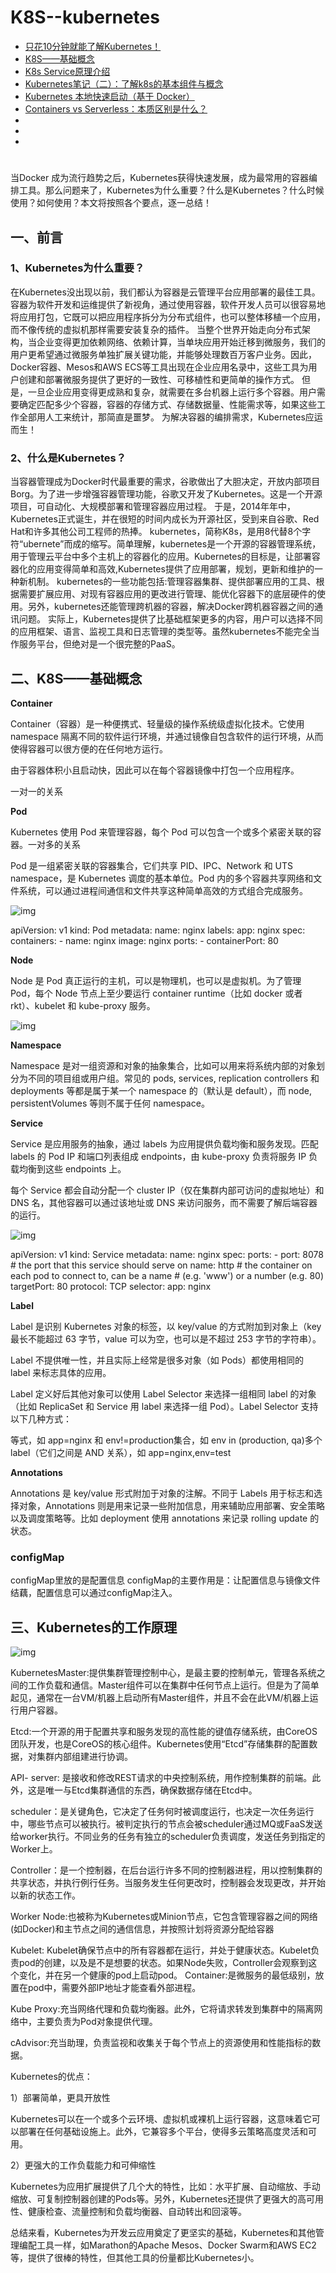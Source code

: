 # K8S--kubernetes

* [只花10分钟就能了解Kubernetes！]( http://blog.itpub.net/31547898/viewspace-2214070/)
* [K8S——基础概念](https://baijiahao.baidu.com/s?id=1651889690904189224&wfr=spider&for=pc)
* [K8s Service原理介绍](https://www.cnblogs.com/wn1m/p/11288131.html)
* [Kubernetes笔记（二）：了解k8s的基本组件与概念](http://www.bubuko.com/infodetail-3539517.html?__cf_chl_jschl_tk__=e381e103ac715e35c7ada08f7a54dc952370d59c-1589194438-0-AShPat97oORyEIfmzi4f5Hn1Y-QCEQHIvvWxffLEjOaxE3qP4eLy_0OPuq5hmca6ftVv8LTZmFMNtrMdbH42dmztJN2-SBK2zqCB2NfukV8EaXIqEd931d-IUrVr_0A86NQCRAD1JY16NifWCCAHstXDdiieU4mTWXYuzNyg0AF1sHrQLgyN3uQWHT2bQdekbZ63g8Se2BrX_07dYqQbkYjQENWCiasXMiu64-YJ11c-L6vhYBS6TF3zHLhDFKj_6PqGT5sXxDRXf4waxc6WaziQ77R9Xy0ttjBql1FHdvAhlnOSvOiLvQ6XGsC3DIANWA)
* [Kubernetes 本地快速启动（基于 Docker）](https://eddycjy.com/posts/kubernetes/2020-05-01-install/)
* [Containers vs Serverless：本质区别是什么？](http://blog.itpub.net/69923336/viewspace-2664936/)
* []()
* []()
* []()

# 

当Docker 成为流行趋势之后，Kubernetes获得快速发展，成为最常用的容器编排工具。那么问题来了，Kubernetes为什么重要？什么是Kubernetes？什么时候使用？如何使用？本文将按照各个要点，逐一总结！

## 一、前言

### 1、Kubernetes为什么重要？
在Kubernetes没出现以前，我们都认为容器是云管理平台应用部署的最佳工具。容器为软件开发和运维提供了新视角，通过使用容器，软件开发人员可以很容易地将应用打包，它既可以把应用程序拆分为分布式组件，也可以整体移植一个应用，而不像传统的虚拟机那样需要安装复杂的插件。
当整个世界开始走向分布式架构，当企业变得更加依赖网络、依赖计算，当单块应用开始迁移到微服务，我们的用户更希望通过微服务单独扩展关键功能，并能够处理数百万客户业务。因此，Docker容器、Mesos和AWS ECS等工具出现在企业应用名录中，这些工具为用户创建和部署微服务提供了更好的一致性、可移植性和更简单的操作方式。
但是，一旦企业应用变得更成熟和复杂，就需要在多台机器上运行多个容器。用户需要确定匹配多少个容器，容器的存储方式、存储数据量、性能需求等，如果这些工作全部用人工来统计，那简直是噩梦。
为解决容器的编排需求，Kubernetes应运而生！
### 2、什么是Kubernetes？
当容器管理成为Docker时代最重要的需求，谷歌做出了大胆决定，开放内部项目Borg。为了进一步增强容器管理功能，谷歌又开发了Kubernetes。这是一个开源项目，可自动化、大规模部署和管理容器应用过程。
于是，2014年年中，Kubernetes正式诞生，并在很短的时间内成长为开源社区，受到来自谷歌、Red Hat和许多其他公司工程师的热捧。
kubernetes，简称K8s，是用8代替8个字符“ubernete”而成的缩写。简单理解，kubernetes是一个开源的容器管理系统，用于管理云平台中多个主机上的容器化的应用。Kubernetes的目标是，让部署容器化的应用变得简单和高效,Kubernetes提供了应用部署，规划，更新和维护的一种新机制。
kubernetes的一些功能包括:管理容器集群、提供部署应用的工具、根据需要扩展应用、对现有容器应用的更改进行管理、能优化容器下的底层硬件的使用。另外，kubernetes还能管理跨机器的容器，解决Docker跨机器容器之间的通讯问题。
实际上，Kubernetes提供了比基础框架更多的内容，用户可以选择不同的应用框架、语言、监视工具和日志管理的类型等。虽然kubernetes不能完全当作服务平台，但绝对是一个很完整的PaaS。

## 二、K8S——基础概念

**Container**

Container（容器）是一种便携式、轻量级的操作系统级虚拟化技术。它使用 namespace 隔离不同的软件运行环境，并通过镜像自包含软件的运行环境，从而使得容器可以很方便的在任何地方运行。

由于容器体积小且启动快，因此可以在每个容器镜像中打包一个应用程序。

一对一的关系

**Pod**

Kubernetes 使用 Pod 来管理容器，每个 Pod 可以包含一个或多个紧密关联的容器。一对多的关系

Pod 是一组紧密关联的容器集合，它们共享 PID、IPC、Network 和 UTS namespace，是 Kubernetes 调度的基本单位。Pod 内的多个容器共享网络和文件系统，可以通过进程间通信和文件共享这种简单高效的方式组合完成服务。

![img](https://pics1.baidu.com/feed/6a63f6246b600c33e8c1aa0bd8e7860adbf9a1ee.png?token=ddecd8a0bf2364ad53ef6420dccb1533&s=18215C329B244903524DF0C60300C0B2)

apiVersion: v1 kind: Pod metadata: name: nginx labels: app: nginx spec: containers: - name: nginx image: nginx ports: - containerPort: 80

**Node**

Node 是 Pod 真正运行的主机，可以是物理机，也可以是虚拟机。为了管理 Pod，每个 Node 节点上至少要运行 container runtime（比如 docker 或者 rkt）、kubelet 和 kube-proxy 服务。

![img](https://pics4.baidu.com/feed/7e3e6709c93d70cfaa3b0ac13a770605b8a12b6e.png?token=5ce44bd66c15a2d9dff41f24e367570b&s=78A1187269DBD4CE08F9B1C7030010B0)

**Namespace**

Namespace 是对一组资源和对象的抽象集合，比如可以用来将系统内部的对象划分为不同的项目组或用户组。常见的 pods, services, replication controllers 和 deployments 等都是属于某一个 namespace 的（默认是 default），而 node, persistentVolumes 等则不属于任何 namespace。

**Service**

Service 是应用服务的抽象，通过 labels 为应用提供负载均衡和服务发现。匹配 labels 的 Pod IP 和端口列表组成 endpoints，由 kube-proxy 负责将服务 IP 负载均衡到这些 endpoints 上。

每个 Service 都会自动分配一个 cluster IP（仅在集群内部可访问的虚拟地址）和 DNS 名，其他容器可以通过该地址或 DNS 来访问服务，而不需要了解后端容器的运行。

![img](https://pics3.baidu.com/feed/54fbb2fb43166d22294419798488def29152d259.png?token=36127cee8b40aaa0fef5811589518caa&s=1A207C2249DFC1EB5C68746F0300E0F1)

apiVersion: v1 kind: Service metadata: name: nginx spec: ports: - port: 8078 # the port that this service should serve on name: http # the container on each pod to connect to, can be a name # (e.g. 'www') or a number (e.g. 80) targetPort: 80 protocol: TCP selector: app: nginx

**Label**

Label 是识别 Kubernetes 对象的标签，以 key/value 的方式附加到对象上（key 最长不能超过 63 字节，value 可以为空，也可以是不超过 253 字节的字符串）。

Label 不提供唯一性，并且实际上经常是很多对象（如 Pods）都使用相同的 label 来标志具体的应用。

Label 定义好后其他对象可以使用 Label Selector 来选择一组相同 label 的对象（比如 ReplicaSet 和 Service 用 label 来选择一组 Pod）。Label Selector 支持以下几种方式：

等式，如 app=nginx 和 env!=production集合，如 env in (production, qa)多个 label（它们之间是 AND 关系），如 app=nginx,env=test

**Annotations**

Annotations 是 key/value 形式附加于对象的注解。不同于 Labels 用于标志和选择对象，Annotations 则是用来记录一些附加信息，用来辅助应用部署、安全策略以及调度策略等。比如 deployment 使用 annotations 来记录 rolling update 的状态。

### configMap

configMap里放的是配置信息
configMap的主要作用是：让配置信息与镜像文件结藕，配置信息可以通过configMap注入。

##  三、Kubernetes的工作原理

![img](http://img.blog.itpub.net/blog/2018/09/12/c5fc9386f292bd52.png?x-oss-process=style/bb)

KubernetesMaster:提供集群管理控制中心，是最主要的控制单元，管理各系统之间的工作负载和通信。Master组件可以在集群中任何节点上运行。但是为了简单起见，通常在一台VM/机器上启动所有Master组件，并且不会在此VM/机器上运行用户容器。

Etcd:一个开源的用于配置共享和服务发现的高性能的键值存储系统，由CoreOS团队开发，也是CoreOS的核心组件。Kubernetes使用“Etcd”存储集群的配置数据，对集群内部组建进行协调。

API- server: 是接收和修改REST请求的中央控制系统，用作控制集群的前端。此外，这是唯一与Etcd集群通信的东西，确保数据存储在Etcd中。

scheduler：是关键角色，它决定了任务何时被调度运行，也决定一次任务运行中，哪些节点可以被执行。被判定执行的节点会被scheduler通过MQ或FaaS发送给worker执行。不同业务的任务有独立的scheduler负责调度，发送任务到指定的Worker上。

Controller：是一个控制器，在后台运行许多不同的控制器进程，用以控制集群的共享状态，并执行例行任务。当服务发生任何更改时，控制器会发现更改，并开始以新的状态工作。

Worker Node:也被称为Kubernetes或Minion节点，它包含管理容器之间的网络(如Docker)和主节点之间的通信信息，并按照计划将资源分配给容器

Kubelet: Kubelet确保节点中的所有容器都在运行，并处于健康状态。Kubelet负责pod的创建，以及是不是想要的状态。如果Node失败，Controller会观察到这个变化，并在另一个健康的pod上启动pod。
Container:是微服务的最低级别，放置在pod中，需要外部IP地址才能查看外部进程。

Kube Proxy:充当网络代理和负载均衡器。此外，它将请求转发到集群中的隔离网络中，主要负责为Pod对象提供代理。

cAdvisor:充当助理，负责监视和收集关于每个节点上的资源使用和性能指标的数据。

Kubernetes的优点：

1）部署简单，更具开放性

Kubernetes可以在一个或多个云环境、虚拟机或裸机上运行容器，这意味着它可以部署在任何基础设施上。此外，它兼容多个平台，使得多云策略高度灵活和可用。

2）更强大的工作负载能力和可伸缩性

Kubernetes为应用扩展提供了几个大的特性，比如：水平扩展、自动缩放、手动缩放、可复制控制器创建的Pods等。另外，Kubernetes还提供了更强大的高可用性、健康检查、流量控制和负载均衡器、自动转出和回滚等。

总结来看，Kubernetes为开发云应用奠定了更坚实的基础，Kubernetes和其他管理编配工具一样，如Marathon的Apache Mesos、Docker Swarm和AWS EC2等，提供了很棒的特性，但其他工具的份量都比Kubernetes小。

